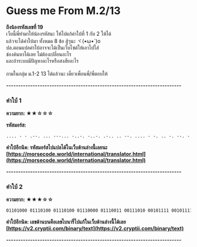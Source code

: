 # Guess me From M.2/13

**ถึงน้องรหัสเลขที่ 19**<br/>
เว็บนี้พี่ทำมาให้น้องรหัสนะ ให้ไปแก้คำใบ้ที่ 1 กับ 2 ให้ได้<br/>
แล้วจะได้คำใบ้มา ทั้งหมด 8 ข้อ สู้ๆนะ ヾ(•ω•`)o<br/>
ปล.ตอนแปลคำใบ้อาจจะได้เป็นเว็บไซต์ให้เอาไปใส่<br/>
ช่องค้นหาได้เลย ไม่ต้องเปลี่ยนอะไร<br/>
และถ้าระบบมีปัญหาอะไรหรือสงสัยอะไร<br/><br/>
ถามในกลุ่ม ม.1-2 13 ได้แล้วนะ เดี๋ยวเพื่อนพี่/พี่ตอบให้<br/>

**-------------------------------------------------------------------------**

### คำใบ้ 1
**ความยาก: ★★☆☆☆**


**รหัสมอร์ส:**
```markdown
.... - - .--. ... ---... -..-. -..-. .-.. .. --. .... - -. .. -. --. -.-. -.- .-.-.- --. .. - .... ..- -... .-.-.- .. --- -..-. .... .. -. - ..-. --- .-. -.-- --- ..-
```


**คำใบ้อีกนิด: รหัสมอร์สไปแปลได้ในเว็บด้านล่างนี้เลยนะ**<br/>
**[https://morsecode.world/international/translator.html](https://morsecode.world/international/translator.html)**

**-------------------------------------------------------------------------**

### คำใบ้ 2
**ความยาก: ★★★☆☆**

```markdown
01101000 01110100 01110100 01110000 01110011 00111010 00101111 00101111 01101100 01101001 01100111 01101000 01110100 01101110 01101001 01101110 01100111 01100011 01101011 00101110 01100111 01101001 01110100 01101000 01110101 01100010 00101110 01101001 01101111 00101111 01110100 01101111 01101011 01100101 01101110 01100011 01101101 01100100 00101111
```

**คำใบ้อีกนิด: เลขด้านบนคือเลขไบนารี่ไปแก้ในเว็บด้านล่างนี้ได้เลย**<br/>
**[https://v2.cryptii.com/binary/text](https://v2.cryptii.com/binary/text)**

**-------------------------------------------------------------------------**

